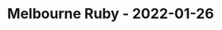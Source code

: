 ---
layout: post
title: Melbourne Ruby - 2022-01-26
datetime: 2022-01-26 18:00:00.000000000 -05:00
name: Melbourne Ruby
external_url: https://www.meetup.com/Ruby-On-Rails-Oceania-Melbourne/events/268079431/
---